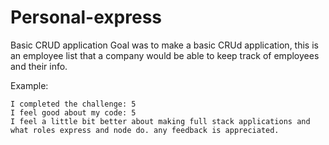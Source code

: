 # Personal-express

Basic CRUD application
Goal was to make a basic CRUd application, this is an employee list that a company would be able to keep track of employees and their info. 

Example:
```
I completed the challenge: 5
I feel good about my code: 5
I feel a little bit better about making full stack applications and what roles express and node do. any feedback is appreciated. 
```